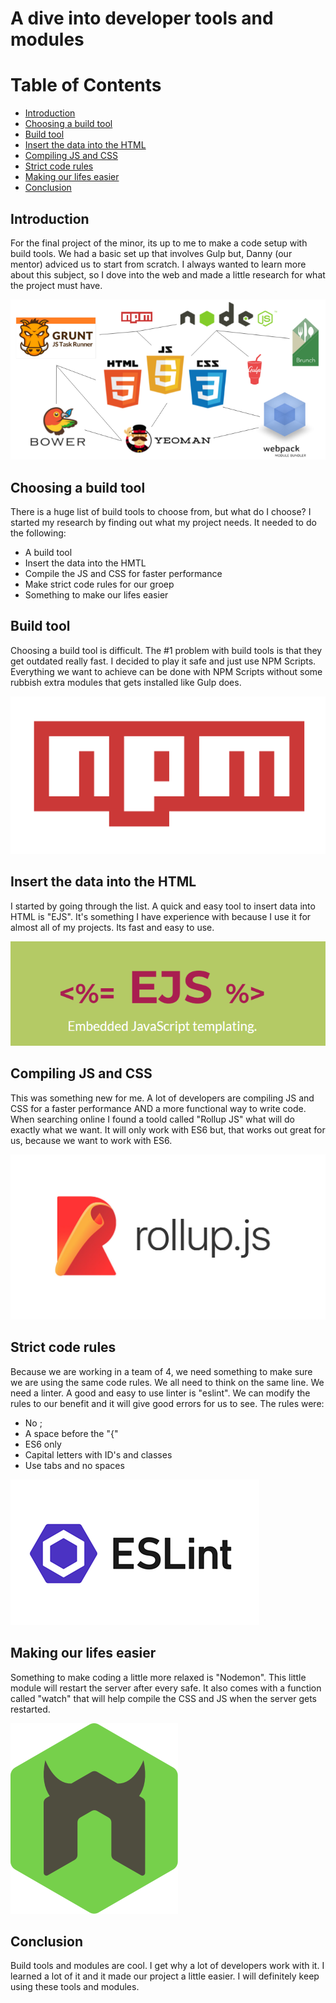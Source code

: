 # A dive into developer tools and modules

# Table of Contents
- [Introduction](#introduction)
- [Choosing a build tool](#Choosing-a-build-tool)
- [Build tool](#despair)
- [Insert the data into the HTML](#Insert-the-data-into-the-HTML)
- [Compiling JS and CSS](#Compiling-JS-and-CSS)
- [Strict code rules](#Strict-code-rules)
- [Making our lifes easier](#Making-our-lifes-easier)
- [Conclusion](#Conclusion)

## Introduction
For the final project of the minor, its up to me to make a code setup with build tools.
We had a basic set up that involves Gulp but, Danny (our mentor) adviced us to start from scratch.
I always wanted to learn more about this subject, so I dove into the web and made a little research for what the project must have.

![Builtools](sketchnotes/img/buildtools.png)

## Choosing a build tool
There is a huge list of build tools to choose from, but what do I choose?
I started my research by finding out what my project needs. It needed to do the following:

* A build tool
* Insert the data into the HMTL
* Compile the JS and CSS for faster performance
* Make strict code rules for our groep
* Something to make our lifes easier 

## Build tool
Choosing a build tool is difficult. The #1 problem with build tools is that they get outdated really fast. I decided to play it safe and just use NPM Scripts. Everything we want to achieve can be done with NPM Scripts without some rubbish extra modules that gets installed like Gulp does.

![NPMscript](sketchnotes/img/npmscript.png)

## Insert the data into the HTML
I started by going through the list. A quick and easy tool to insert data into HTML is "EJS".
It's something I have experience with because I use it for almost all of my projects. Its fast and easy to use.

![EJS](sketchnotes/img/ejs.png)

## Compiling JS and CSS
This was something new for me. A lot of developers are compiling JS and CSS for a faster performance AND a more functional way to write code. When searching online I found a toold called "Rollup JS" what will do exactly what we want. It will only work with ES6 but, that works out great for us, because we want to work with ES6.

![Rollup](sketchnotes/img/rollup.jpg)

## Strict code rules
Because we are working in a team of 4, we need something to make sure we are using the same code rules. We all need to think on the same line. We need a linter. A good and easy to use linter is "eslint". We can modify the rules to our benefit and it will give good errors for us to see. The rules were: 

* No ;
* A space before the "{"
* ES6 only
* Capital letters with ID's and classes
* Use tabs and no spaces

![Eslint](sketchnotes/img/eslint.png)

## Making our lifes easier
Something to make coding a little more relaxed is "Nodemon". This little module will restart the server after every safe. It also comes with a function called "watch" that will help compile the CSS and JS when the server gets restarted.

![Eslint](sketchnotes/img/nodemon.png)

## Conclusion
Build tools and modules are cool. I get why a lot of developers work with it. I learned a lot of it and it made our project a little easier. I will definitely keep using these tools and modules.


